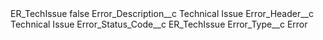 <?xml version="1.0" encoding="UTF-8"?>
<CustomMetadata xmlns="http://soap.sforce.com/2006/04/metadata" xmlns:xsi="http://www.w3.org/2001/XMLSchema-instance" xmlns:xsd="http://www.w3.org/2001/XMLSchema">
    <label>ER_TechIssue</label>
    <protected>false</protected>
    <values>
        <field>Error_Description__c</field>
        <value xsi:type="xsd:string">Technical Issue</value>
    </values>
    <values>
        <field>Error_Header__c</field>
        <value xsi:type="xsd:string">Technical Issue</value>
    </values>
    <values>
        <field>Error_Status_Code__c</field>
        <value xsi:type="xsd:string">ER_TechIssue</value>
    </values>
    <values>
        <field>Error_Type__c</field>
        <value xsi:type="xsd:string">Error</value>
    </values>
</CustomMetadata>
